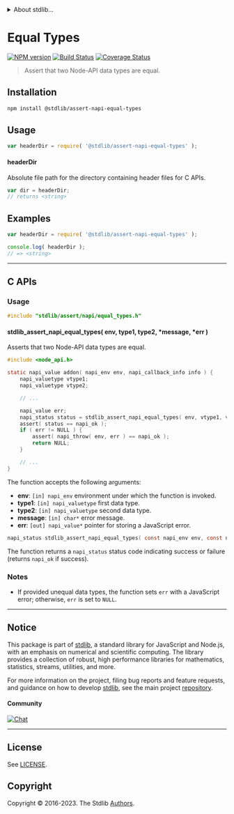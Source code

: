 <!--

@license Apache-2.0

Copyright (c) 2022 The Stdlib Authors.

Licensed under the Apache License, Version 2.0 (the "License");
you may not use this file except in compliance with the License.
You may obtain a copy of the License at

   http://www.apache.org/licenses/LICENSE-2.0

Unless required by applicable law or agreed to in writing, software
distributed under the License is distributed on an "AS IS" BASIS,
WITHOUT WARRANTIES OR CONDITIONS OF ANY KIND, either express or implied.
See the License for the specific language governing permissions and
limitations under the License.

-->


<details>
  <summary>
    About stdlib...
  </summary>
  <p>We believe in a future in which the web is a preferred environment for numerical computation. To help realize this future, we've built stdlib. stdlib is a standard library, with an emphasis on numerical and scientific computation, written in JavaScript (and C) for execution in browsers and in Node.js.</p>
  <p>The library is fully decomposable, being architected in such a way that you can swap out and mix and match APIs and functionality to cater to your exact preferences and use cases.</p>
  <p>When you use stdlib, you can be absolutely certain that you are using the most thorough, rigorous, well-written, studied, documented, tested, measured, and high-quality code out there.</p>
  <p>To join us in bringing numerical computing to the web, get started by checking us out on <a href="https://github.com/stdlib-js/stdlib">GitHub</a>, and please consider <a href="https://opencollective.com/stdlib">financially supporting stdlib</a>. We greatly appreciate your continued support!</p>
</details>

# Equal Types

[![NPM version][npm-image]][npm-url] [![Build Status][test-image]][test-url] [![Coverage Status][coverage-image]][coverage-url] <!-- [![dependencies][dependencies-image]][dependencies-url] -->

> Assert that two Node-API data types are equal.

<!-- Section to include introductory text. Make sure to keep an empty line after the intro `section` element and another before the `/section` close. -->

<section class="intro">

</section>

<!-- /.intro -->

<!-- Package usage documentation. -->

<section class="installation">

## Installation

```bash
npm install @stdlib/assert-napi-equal-types
```

</section>

<section class="usage">

## Usage

```javascript
var headerDir = require( '@stdlib/assert-napi-equal-types' );
```

#### headerDir

Absolute file path for the directory containing header files for C APIs.

```javascript
var dir = headerDir;
// returns <string>
```

</section>

<!-- /.usage -->

<!-- Package usage notes. Make sure to keep an empty line after the `section` element and another before the `/section` close. -->

<section class="notes">

</section>

<!-- /.notes -->

<!-- Package usage examples. -->

<section class="examples">

## Examples

```javascript
var headerDir = require( '@stdlib/assert-napi-equal-types' );

console.log( headerDir );
// => <string>
```

</section>

<!-- /.examples -->

<!-- C interface documentation. -->

* * *

<section class="c">

## C APIs

<!-- Section to include introductory text. Make sure to keep an empty line after the intro `section` element and another before the `/section` close. -->

<section class="intro">

</section>

<!-- /.intro -->

<!-- C usage documentation. -->

<section class="usage">

### Usage

```c
#include "stdlib/assert/napi/equal_types.h"
```

#### stdlib_assert_napi_equal_types( env, type1, type2, \*message, \*err )

Asserts that two Node-API data types are equal.

```c
#include <node_api.h>

static napi_value addon( napi_env env, napi_callback_info info ) {
    napi_valuetype vtype1;
    napi_valuetype vtype2;

    // ...

    napi_value err;
    napi_status status = stdlib_assert_napi_equal_types( env, vtype1, vtype2, "Must have equal types.", &err );
    assert( status == napi_ok );
    if ( err != NULL ) {
        assert( napi_throw( env, err ) == napi_ok );
        return NULL;
    }

    // ...
}
```

The function accepts the following arguments:

-   **env**: `[in] napi_env` environment under which the function is invoked.
-   **type1**: `[in] napi_valuetype` first data type.
-   **type2**: `[in] napi_valuetype` second data type.
-   **message**: `[in] char*` error message.
-   **err**: `[out] napi_value*` pointer for storing a JavaScript error.

```c
napi_status stdlib_assert_napi_equal_types( const napi_env env, const napi_valuetype type1, const napi_valuetype type2, const char *message, napi_value *err );
```

The function returns a `napi_status` status code indicating success or failure (returns `napi_ok` if success).

</section>

<!-- /.usage -->

<!-- C API usage notes. Make sure to keep an empty line after the `section` element and another before the `/section` close. -->

<section class="notes">

### Notes

-   If provided unequal data types, the function sets `err` with a JavaScript error; otherwise, `err` is set to `NULL`.

</section>

<!-- /.notes -->

<!-- C API usage examples. -->

<section class="examples">

</section>

<!-- /.examples -->

</section>

<!-- /.c -->

<!-- Section to include cited references. If references are included, add a horizontal rule *before* the section. Make sure to keep an empty line after the `section` element and another before the `/section` close. -->

<section class="references">

</section>

<!-- /.references -->

<!-- Section for related `stdlib` packages. Do not manually edit this section, as it is automatically populated. -->

<section class="related">

</section>

<!-- /.related -->

<!-- Section for all links. Make sure to keep an empty line after the `section` element and another before the `/section` close. -->


<section class="main-repo" >

* * *

## Notice

This package is part of [stdlib][stdlib], a standard library for JavaScript and Node.js, with an emphasis on numerical and scientific computing. The library provides a collection of robust, high performance libraries for mathematics, statistics, streams, utilities, and more.

For more information on the project, filing bug reports and feature requests, and guidance on how to develop [stdlib][stdlib], see the main project [repository][stdlib].

#### Community

[![Chat][chat-image]][chat-url]

---

## License

See [LICENSE][stdlib-license].


## Copyright

Copyright &copy; 2016-2023. The Stdlib [Authors][stdlib-authors].

</section>

<!-- /.stdlib -->

<!-- Section for all links. Make sure to keep an empty line after the `section` element and another before the `/section` close. -->

<section class="links">

[npm-image]: http://img.shields.io/npm/v/@stdlib/assert-napi-equal-types.svg
[npm-url]: https://npmjs.org/package/@stdlib/assert-napi-equal-types

[test-image]: https://github.com/stdlib-js/assert-napi-equal-types/actions/workflows/test.yml/badge.svg?branch=v0.1.0
[test-url]: https://github.com/stdlib-js/assert-napi-equal-types/actions/workflows/test.yml?query=branch:v0.1.0

[coverage-image]: https://img.shields.io/codecov/c/github/stdlib-js/assert-napi-equal-types/main.svg
[coverage-url]: https://codecov.io/github/stdlib-js/assert-napi-equal-types?branch=main

<!--

[dependencies-image]: https://img.shields.io/david/stdlib-js/assert-napi-equal-types.svg
[dependencies-url]: https://david-dm.org/stdlib-js/assert-napi-equal-types/main

-->

[chat-image]: https://img.shields.io/gitter/room/stdlib-js/stdlib.svg
[chat-url]: https://app.gitter.im/#/room/#stdlib-js_stdlib:gitter.im

[stdlib]: https://github.com/stdlib-js/stdlib

[stdlib-authors]: https://github.com/stdlib-js/stdlib/graphs/contributors

[stdlib-license]: https://raw.githubusercontent.com/stdlib-js/assert-napi-equal-types/main/LICENSE

</section>

<!-- /.links -->
